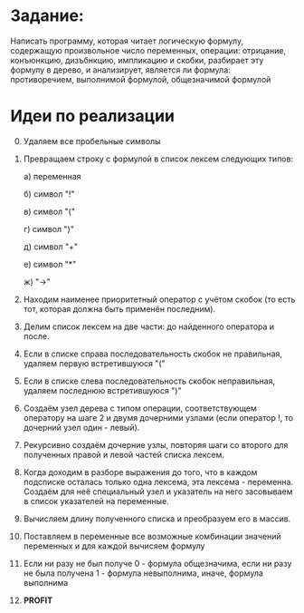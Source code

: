 # Задание:

Написать программу, которая читает логическую формулу, содержащую произвольное число переменных, операции: отрицание, конъюнкцию, дизъбнкцию, импликацию и скобки, разбирает эту формулу в дерево, и анализирует, является ли формула: противоречием, выполнимой формулой, общезначимой формулой

# Идеи по реализации 
0. Удаляем все пробельные символы
1. Превращаем строку с формулой в список лексем следующих типов: 
    
    а) переменная 
    
    б) символ "!" 
    
    в) символ "(" 
    
    г) символ ")" 
    
    д) символ "+" 
    
    е) символ "*" 
    
    ж) "->"
2. Находим наименее приоритетный оператор с учётом скобок (то есть тот, которая должна быть применён последним).
3. Делим список лексем на две части: до найденного оператора и после.
4. Если в списке справа последовательность скобок не правильная, удаляем первую встретившуюся "("
5. Если в списке слева последовательность скобок неправильная, удаляем последнюю встретившуюся ")"
6. Создаём узел дерева с типом операции, соответствующем оператору на шаге 2 и двумя дочерними узлами (если оператор !, то дочерний узел один - левый).
7. Рекурсивно создаём дочерние узлы, повторяя шаги со второго для полученных правой и левой частей списка лексем.
8. Когда доходим в разборе выражения до того, что в каждом подсписке осталась только одна лексема, эта лексема - переменна. Создаём для неё специальный узел и указатель на него засовываем в список указателей на переменные.
9. Вычисляем длину полученного списка и преобразуем его в массив.
10. Поставляем в переменные все возможные комбинации значений переменных и для каждой вычисяем формулу
11. Если ни разу не был получе 0 - формула общезначима, если ни разу не была получена 1 - формула невыполнима, иначе, формула выполнима
12. **PROFIT**